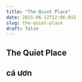 ```yaml
---
title: "The Quiet Place"
date: 2025-06-12T12:06:03Z
slug: the-quiet-place
draft: false
---
```


## The Quiet Place

## cá ươn

